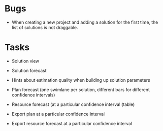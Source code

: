 # Bugs

* When creating a new project and adding a solution for the first time, the
  list of solutions is not draggable.

# Tasks

* Solution view
* Solution forecast

* Hints about estimation quality when building up solution parameters

* Plan forecast (one swimlane per solution, different bars for different confidence intervals)
* Resource forecast (at a particular confidence interval (table)

* Export plan at a particular confidence interval
* Export resource forecast at a particular confidence interval
